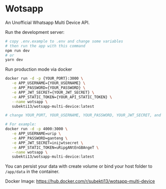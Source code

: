 
# Wotsapp
An Unofficial Whatsapp Multi Device API.

Run the development server:

```bash
# copy .env.example to .env and change some variables
# then run the app with this command
npm run dev
# or
yarn dev
```

Run production mode via docker 
```bash
docker run -d -p {YOUR_PORT}:3000 \
   -e APP_USERNAME={YOUR_USERNAME} \
   -e APP_PASSWORD={YOUR_PASSWORD} \
   -e APP_JWT_SECRET={YOUR_JWT_SECRET} \
   -e APP_STATIC_TOKEN={YOUR_API_STATIC_TOKEN} \
   --name wotsapp \
   subekti13/wotsapp-multi-device:latest

# change YOUR_PORT, YOUR_USERNAME, YOUR_PASSWORD, YOUR_JWT_SECRET, and YOUR_API_STATIC_TOKEN with your own.

# For example:
docker run -d -p 4000:3000 \
   -e APP_USERNAME=urip \
   -e APP_PASSWORD=ganteng \
   -e APP_JWT_SECRET=inijwtsecret \
   -e APP_STATIC_TOKEN=uRipgANtEnGBAngeT \
   --name wotsapp \
   subekti13/wotsapp-multi-device:latest


```

You can persist your data with create volume or bind your host folder to `/app/data` in the container.


Docker Image: https://hub.docker.com/r/subekti13/wotsapp-multi-device
